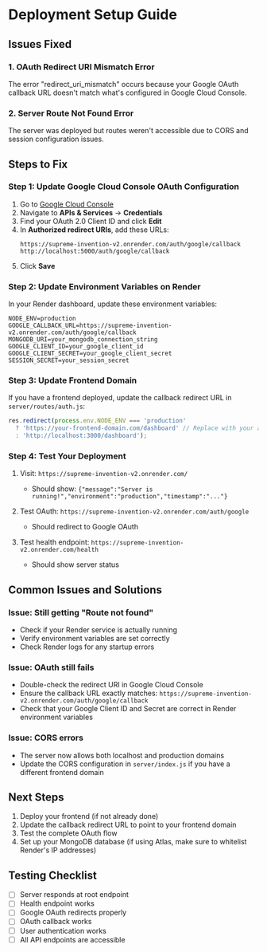 # Deployment Setup Guide

## Issues Fixed

### 1. OAuth Redirect URI Mismatch Error
The error "redirect_uri_mismatch" occurs because your Google OAuth callback URL doesn't match what's configured in Google Cloud Console.

### 2. Server Route Not Found Error
The server was deployed but routes weren't accessible due to CORS and session configuration issues.

## Steps to Fix

### Step 1: Update Google Cloud Console OAuth Configuration

1. Go to [Google Cloud Console](https://console.cloud.google.com/)
2. Navigate to **APIs & Services** → **Credentials**
3. Find your OAuth 2.0 Client ID and click **Edit**
4. In **Authorized redirect URIs**, add these URLs:
   ```
   https://supreme-invention-v2.onrender.com/auth/google/callback
   http://localhost:5000/auth/google/callback
   ```
5. Click **Save**

### Step 2: Update Environment Variables on Render

In your Render dashboard, update these environment variables:

```
NODE_ENV=production
GOOGLE_CALLBACK_URL=https://supreme-invention-v2.onrender.com/auth/google/callback
MONGODB_URI=your_mongodb_connection_string
GOOGLE_CLIENT_ID=your_google_client_id
GOOGLE_CLIENT_SECRET=your_google_client_secret
SESSION_SECRET=your_session_secret
```

### Step 3: Update Frontend Domain

If you have a frontend deployed, update the callback redirect URL in `server/routes/auth.js`:

```javascript
res.redirect(process.env.NODE_ENV === 'production' 
  ? 'https://your-frontend-domain.com/dashboard' // Replace with your actual frontend URL
  : 'http://localhost:3000/dashboard');
```

### Step 4: Test Your Deployment

1. Visit: `https://supreme-invention-v2.onrender.com/`
   - Should show: `{"message":"Server is running!","environment":"production","timestamp":"..."}`

2. Test OAuth: `https://supreme-invention-v2.onrender.com/auth/google`
   - Should redirect to Google OAuth

3. Test health endpoint: `https://supreme-invention-v2.onrender.com/health`
   - Should show server status

## Common Issues and Solutions

### Issue: Still getting "Route not found"
- Check if your Render service is actually running
- Verify environment variables are set correctly
- Check Render logs for any startup errors

### Issue: OAuth still fails
- Double-check the redirect URI in Google Cloud Console
- Ensure the callback URL exactly matches: `https://supreme-invention-v2.onrender.com/auth/google/callback`
- Check that your Google Client ID and Secret are correct in Render environment variables

### Issue: CORS errors
- The server now allows both localhost and production domains
- Update the CORS configuration in `server/index.js` if you have a different frontend domain

## Next Steps

1. Deploy your frontend (if not already done)
2. Update the callback redirect URL to point to your frontend domain
3. Test the complete OAuth flow
4. Set up your MongoDB database (if using Atlas, make sure to whitelist Render's IP addresses)

## Testing Checklist

- [ ] Server responds at root endpoint
- [ ] Health endpoint works
- [ ] Google OAuth redirects properly
- [ ] OAuth callback works
- [ ] User authentication works
- [ ] All API endpoints are accessible
